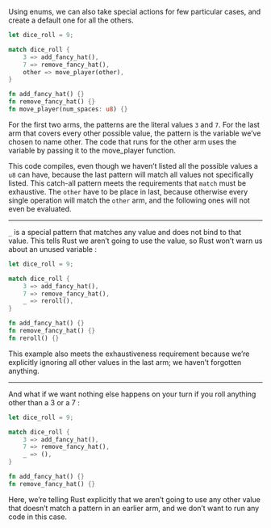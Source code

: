 Using enums, we can also take special actions for few particular cases, and create a default one for all the others.

```rust
let dice_roll = 9;

match dice_roll {
    3 => add_fancy_hat(),
    7 => remove_fancy_hat(),
    other => move_player(other),
}

fn add_fancy_hat() {}
fn remove_fancy_hat() {}
fn move_player(num_spaces: u8) {}
```

For the first two arms, the patterns are the literal values `3` and `7`. For the last arm that covers every other possible value,
the pattern is the variable we’ve chosen to name other. The code that runs for the other arm uses the variable by passing it to
the move_player function.

This code compiles, even though we haven’t listed all the possible values a `u8` can have, because the last pattern will match all values not specifically listed.
This catch-all pattern meets the requirements that `match` must be exhaustive.
The `other` have to be place in last, because otherwise every single operation will match the `other` arm, and the following ones will not even be evaluated.

---

`_` is a special pattern that matches any value and does not bind to that value. This tells Rust we aren’t going to use the value, so Rust won’t warn us about an unused variable :

```rust
let dice_roll = 9;

match dice_roll {
    3 => add_fancy_hat(),
    7 => remove_fancy_hat(),
    _ => reroll(),
}

fn add_fancy_hat() {}
fn remove_fancy_hat() {}
fn reroll() {}
```

This example also meets the exhaustiveness requirement because we’re explicitly ignoring all other values in the last arm; we haven’t forgotten anything.

---

And what if we want nothing else happens on your turn if you roll anything other than a 3 or a 7 :

```rust
let dice_roll = 9;

match dice_roll {
    3 => add_fancy_hat(),
    7 => remove_fancy_hat(),
    _ => (),
}

fn add_fancy_hat() {}
fn remove_fancy_hat() {}
```

Here, we’re telling Rust explicitly that we aren’t going to use any other value that doesn’t match a pattern in an earlier arm, and we don’t want to run any code in this case.
